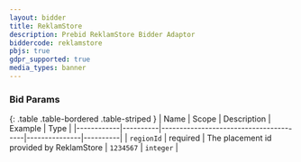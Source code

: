 ```yaml
---
layout: bidder
title: ReklamStore
description: Prebid ReklamStore Bidder Adaptor
biddercode: reklamstore
pbjs: true
gdpr_supported: true
media_types: banner
---
```


### Bid Params

{: .table .table-bordered .table-striped }
| Name       | Scope    | Description                            | Example       | Type     |
|------------|----------|----------------------------------------|---------------|----------|
| `regionId`      | required | The placement id provided by ReklamStore | `1234567` | `integer` |
